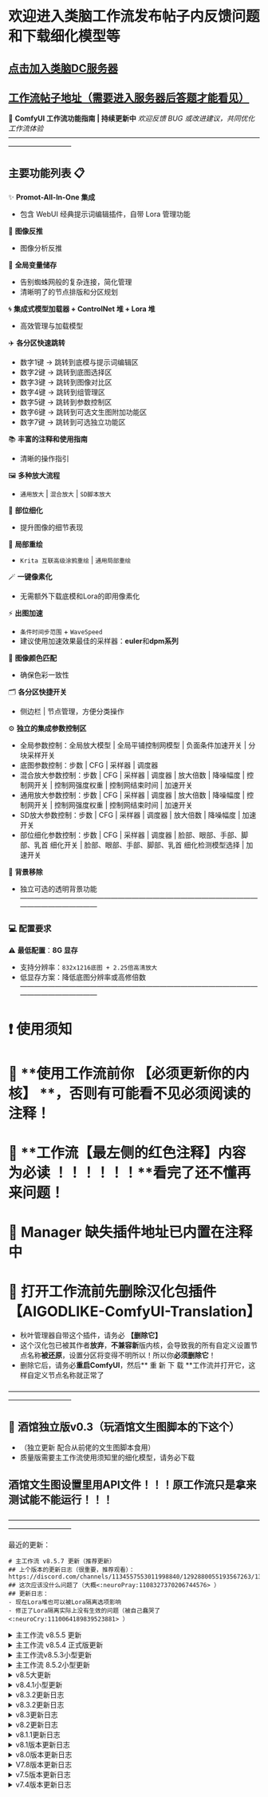 # 欢迎进入类脑工作流发布帖子内反馈问题和下载细化模型等
## [点击加入类脑DC服务器](https://discord.gg/6kdVgVgcRx)
## [工作流帖子地址（需要进入服务器后答题才能看见）](https://discord.com/channels/1134557553011998840/1292880055193567263)

🌟 **ComfyUI 工作流功能指南 | 持续更新中**
*欢迎反馈 BUG 或改进建议，共同优化工作流体验*
—————————————————————————————————————————————
## 主要功能列表 📋
✨ **Promot-All-In-One 集成**
- 包含 WebUI 经典提示词编辑插件，自带 Lora 管理功能

🎨 **图像反推**
- 图像分析反推

🔗 **全局变量储存**
- 告别蜘蛛网般的复杂连接，简化管理
- 清晰明了的节点排版和分区规划

🌀 **集成式模型加载器 + ControlNet 堆 + Lora 堆**
- 高效管理与加载模型

✈️ **各分区快速跳转**
- 数字1键 -> 跳转到底模与提示词编辑区
- 数字2键 -> 跳转到底图选择区
- 数字3键 -> 跳转到图像对比区
- 数字4键 -> 跳转到组管理区
- 数字5键 -> 跳转到参数控制区
- 数字6键 -> 跳转到可选文生图附加功能区
- 数字7键 -> 跳转到可选独立功能区

📚 **丰富的注释和使用指南**
- 清晰的操作指引

🖼️ **多种放大流程**
- `通用放大` | `混合放大` | `SD脚本放大`

👤 **部位细化**
- 提升图像的细节表现

🎨 **局部重绘**
- `Krita 互联高级涂鸦重绘` | `通用局部重绘`

🪄 **一键像素化**
- 无需额外下载底模和Lora的即用像素化

⚡ **出图加速**
- `条件时间步范围` + `WaveSpeed`
- 建议使用加速效果最佳的采样器：**euler**和**dpm系列**

🎨 **图像颜色匹配**
- 确保色彩一致性

🗂️ **各分区快捷开关**
- 侧边栏 | 节点管理，方便分类操作

⚙️ **独立的集成参数控制区**
- 全局参数控制：全局放大模型 | 全局平铺控制网模型 | 负面条件加速开关 | 分块采样开关
- 底图参数控制：步数 | CFG | 采样器 | 调度器
- 混合放大参数控制：步数 | CFG | 采样器 | 调度器 | 放大倍数 | 降噪幅度 | 控制网开关 | 控制网强度权重 | 控制网结束时间 | 加速开关
- 通用放大参数控制：步数 | CFG | 采样器 | 调度器 | 放大倍数 | 降噪幅度 | 控制网开关 | 控制网强度权重 | 控制网结束时间 | 加速开关
- SD放大参数控制：步数 | CFG | 采样器 | 调度器 | 放大倍数 | 降噪幅度 | 加速开关
- 部位细化参数控制：步数 | CFG | 采样器 | 调度器  | 脸部、眼部、手部、脚部、乳首 细化开关 | 脸部、眼部、手部、脚部、乳首 细化检测模型选择 | 加速开关

🌈 **背景移除**
- 独立可选的透明背景功能
—————————————————————————————————————————————
### 💻 **配置要求**
⚠️ **最低配置**：**8G 显存**
- 支持分辨率：`832x1216底图 + 2.25倍高清放大`
- 低显存方案：降低底图分辨率或高修倍数
—————————————————————————————————————————————
# ❗ 使用须知
# 🛑 **使用工作流前你 【必须更新你的内核】 **，否则有可能看不见必须阅读的注释！
# 🛑 **工作流【最左侧的红色注释】内容为必读 ！！！！！！**看完了还不懂再来问题！
# 🛑 **Manager 缺失插件地址已内置在注释中**
# 🛑 打开工作流前先删除汉化包插件【AIGODLIKE-ComfyUI-Translation】
- 秋叶管理器自带这个插件，请务必 **【删除它】**
- 这个汉化包已被其作者**放弃**，**不兼容新**版内核，会导致我的所有自定义设置节点名称**被还原**，设置分区将变得不明所以！所以你**必须删除它**！
- 删除它后，请务必**重启ComfyUI**，然后** 重 新 下 载 **工作流并打开它，这样自定义节点名称就正常了

—————————————————————————————————————————————
##  💬 酒馆独立版v0.3（玩酒馆文生图脚本的下这个）
- （独立更新 配合从前佬的文生图脚本食用）
- 质量版需要主工作流使用须知里的细化模型，请务必下载
## 酒馆文生图设置里用API文件！！！原工作流只是拿来测试能不能运行！！！
—————————————————————————————————————————————

最近的更新：
```
# 主工作流 v8.5.7 更新（推荐更新）
## 上个版本的更新日志（很重要，推荐观看）：
https://discord.com/channels/1134557553011998840/1292880055193567263/1357576441235247134
## 这次应该没什么问题了（大概<:neuroPray:1108327370206744576> ）
## 更新日志：
- 现在Lora堆也可以被Lora隔离选项影响
- 修正了Lora隔离实际上没有生效的问题（被自己蠢哭了<:neuroCry:1110064189839523881> ）
```

<details>
<summary>主工作流 v8.5.5 更新</summary>
# 主工作流 v8.5.5 更新：
## 这个版本理论上稳定性比之前要更强上一点
## ⚠️此次更新后工作流将使用新版的weilin提示词插件，使用Manager搜索缺失插件即可
- 原因：旧版weilin与easyloader疑似有冲突，有时会导致鬼图，具体触发方式不明，但可以确定是这两个的问题
- 我的词库怎么办？看指南（包括词库迁移和新版插件功能标注）

  [**如何使用WeiLin提示词编辑插件-1**](https://discord.com/channels/1134557553011998840/1292880055193567263/1357572468835094601)

  [**如何使用WeiLin提示词编辑插件-2**](https://discord.com/channels/1134557553011998840/1292880055193567263/1357572491526275072)

## 以下是更新日志：
1、提示词编辑插件改为新版weilin，解决偶发的鬼图问题
2、底模加载使用空白的伪正面和伪负面
3、单独设置一个纯净的无Lora管线，实现更彻底的隔离策略
4、混合放大一阶段的Lora隔离现在是可选项了，你可以在参数控制台找到它，相关的说明也一并补充，这里复制一下：
Lora隔离选项会在开启时完全屏蔽Lora对混合放大第一阶段的影响，对稳定高压Lora堆效果显著。
但是，开启后第一阶段的放大效果将完全取决于底模和画师串。
所以如果开启这个开关，你的画风最好和底模能对的上。
优点也是显而易见的，开启后混合放大将更加稳定，不过画面受底模的影响也会更重，所以用一个对的上画风的好底模就更加重要了（广告位招租）。
（比如使用凌乱的复杂画风Lora堆加上画风简洁干净的底模的时候，如果开启这个开关，那么放大后画面就会被底模简化，不过第二阶段无论如何也会被Lora影响，画面效果会被拉回来一点）
</details>


<details>
<summary>主工作流 v8.5.4 正式版更新</summary>
# 主工作流 v8.5.4 正式版更新：
- 此次更新的目的是稳定混合放大在高压Lora环境下的表现
- ⚠️更新后可能需要安装新插件，使用Manager搜索缺失插件即可
- 这个版本的混合放大对Lora堆的权重崩坏也有一定的修正效果
## 以下是更新日志：
1、Skimmed CFG回归
2、混合放大思路变更：
- 第一阶段完全隔绝Lora的影响，并对其应用PAG注意力引导，迭代次数降低为2，最终降噪幅度改为0.2
- 第二阶段走正常管线，被Lora影响，并使用SEG注意力引导
- 第二阶段的调度器改为exponential，降噪幅度降低为0.2
3、其他放大和细化的调度器统一为kl_optimal
4、 放大和细化的步数统一为30
5、补充了部分注释，排版略微变更
</details>

<details>
<summary>主工作流v8.5.3小型更新</summary>
# 主工作流v8.5.3小型更新：
## 主要针对混合放大调整稳定性：
- 第一阶段降噪幅度从0.1过渡到目标值
- 移除噪声注入相关的部分（兼容性不太行，尤其是V预测模型使用噪声注入反而降低质量）
- 混合放大的调度器改为`kl_optimal`
## 注意：
- 如果使用Lora后混合放大不稳定，请自行降低第一阶段和第二阶段的降噪幅度，默认都是0.3，你可以改成0.2甚至0.1，视情况而定
- 如果降低降噪后仍然不稳定，请切换到通用放大或者SD放大，并继续调整对应放大的降噪幅度（混合放大在高压Lora环境下稳定性并不好）
</details>


<details>
<summary>主工作流 8.5.2小型更新</summary>
# 主工作流 8.5.2小型更新：
## 更新日志：
- 细化设置参数区现在可以为每个部位的细化单独设置降噪幅度
- 取消底图的加速（负面加速还是能吃到的），底图步数默认改为28
- 混合放大、通用放大、SD放大、部位细化的默认采样器调度器组合改为euler normal，步数统一为20步
- 混合放大的第一阶段将会采样两次，混合放大的降噪幅度统一为0.25，噪声注入强度改为0.5
- 放大、细化的加速参数调整
- 为局部重绘添加加速
- 部分注释修正
- 默认关闭细化分区
</details>


<details>
<summary>v8.5大更新</summary>
# v8.5大更新
## 重大更改：
- 工作流排版分区全面优化，操作更便捷，功能划分更合理
- 文生图的所有分区现在都可以独立设置`采样器` `调度器` `步数` `CFG`，为细化分区添加细化模型参数，将参数设置分区合并为一个大分区，各个阶段的参数设置一目了然，能控制的参数大幅增加
- WaveSpeed应用思路变更，底图现在会单独使用质量更好的加速参数，放大阶段采用较为激进的加速策略，整体速度相较上个版本大幅度提升
- 添加一个独立的背景移除功能分区
## 其他更改：
- Weilin插件改为旧版，新版BUG太多
- 图像对比优化，未开启的分区不会显示图像
- 为混合放大和加速放大补充Tile预处理器，默认关闭控制网
- 添加Label节点对工作流分区进行备注
- 超绝友好的萌新指引箭头调转90度，并且更换为`优雅`的Label节点
- 工作流默认的采样器和调度器参数变更
- 注释完善
- 快捷键变更
- 底图完成的通知变更
- 组管理部分拆分，现在每个组管理部分都有总开关
</details>

<details>
<summary>v8.4.1小型更新</summary>
## v8.4.1小型更新
- 将底图选择部分独立到提示词分区旁边，便于操作
-  添加一个独立的可以查看所有文生图图像对比的分区
- 为混合放大和通用放大补充参数：控制网结束时间
- 调整混合放大和通用放大的参数：混合放大的控制网强度和权重调整为`0.85`，第二阶段降噪幅度调整为`0.3`，通用放大的控制网参数与混合放大同步
- 补充了缺失的组管理注释
- 部分注释修改
- 书签调整
- 放弃AYS调度器（质量和正常调度器差太多了）、移除水印处理部分（感觉不如...Krita）
- 修复了脸部细化不生效的问题，眼部细化改为默认关闭
</details>

<details>
<summary>v8.3.2更新日志</summary>
## v8.4大更新
- 分块采样与平铺控制网模型调整为全局参数
- 混合放大逻辑重构：
  - 前半段迭代次数设为1，取消AYS调度器，步数增至35，移除降噪约束
  - 后半段新增平铺控制网应用
- 通用放大新增可选控制网应用
- 取消分块放大分区（其所有功能已经可以在新版的通用放大上实现）
- 分块采样改为全局设置开关
- Lora堆默认保持开启状态，取消额外开关需求
- 默认CN模型加载数量调整为1，预处理器更换为AUX AIO
======================================================================
- 控制台分区重构为独立参数组：
  - 全局参数控制
  - 混合放大参数控制（新增控制网参数和放大倍数参数）
  - 通用放大参数控制（新增控制网参数和放大倍数参数）
  - 部位细化参数控制
- 简化 混合/通用放大 可控参数复杂度
======================================================================
- 像素化分区新增图像选择器支持快速重试
- 为所有分区标题添加键盘快捷键提示
- 书签节点位置重新整理，新增0键快速跳转至可选分区
- 可选分区布局重构优化
- Weilin提示词编辑节点改为为新版本
- 局部重绘移除无用节点，取消其AYS调度器
======================================================================
- 全局放大模型恢复为4x Ultrasharp
- 细化检测 新增眼部/脚部/乳首 检测
- 所有细化检测模型更换
- 细化分区取消AYS调度器
- 新增独立提示词分区（可选功能）
======================================================================
- 变量名中文化
- 注释完善
- 可选分区增加快速跳转
</details>
<details>
<summary>v8.3.2更新日志</summary>
## v8.3.2小型更新（可选更新）：
1、添加一键图像像素化节点PixelOE（需要手动克隆插件到本地）
- [Github地址](https://github.com/KohakuBlueleaf/PixelOE)
2、完善必看注释，避免歧义，注释里的模型要求部分增加细化模型和地址
3、添加一个超酷的萌新友好箭头
</details>
<details>
<summary>v8.3更新日志</summary>
## v8.3更新：
**1、控制台组节点拆分为：**
- 控制面板 通用
- 控制面板 混合放大
- 控制面板 其他
**2、控制面板新增参数控制：**
- 混合放大后半段降噪幅度
- 通用放大降噪幅度
**3、混合放大修改：**
- 移除PAG
- 前半段目标降噪幅度降低到`0.1`
- 噪声注入方式改为`CPU`
- 噪声注入目标强度降低到`0.1`
- 后半段降噪幅度降低到`0.2`
- ||修正后半段采样部分参数没有暴露的问题||
**4、细化分区的顺序改回旧版**
**5、细化分区改为默认关闭**
**6、部分注释位置调整、修正部分图片没有读取默认示例的问题**
## Tips：
- 此次旨在提高`控制台区域可操作性`和`混合放大的稳定性`
</details>
<details>
<summary>v8.2更新日志</summary>
## v8.2更新：
- 通用放大部分的放大模型统一
- 通用放大降噪幅度降低为`0.35`，步数增加到`35`
- 混合放大后半的通用放大降噪幅度降低为`0.35`、PAG强度降低到`1`，惩罚力度提升到`0.8`，图像迭代放大改为Latent迭代放大
- 主要设置部分节点整合为一个组节点（CUI这个组节点总算是好用了一会）
- 将混合放大后半段的通用放大也应用PAG的效果
- 全局随机种回归 ||这次没有忘记改回随机||
- 细化分区调整到高清放大之后（速度下降，但是细化效果应比之前好）
- 注释补充和修正
</details>
<details>
<summary>v8.1.1更新日志</summary>
8.1.1更新：
修正底图随机种被固定的问题
</details>
<details>
<summary>v8.1版本更新日志</summary>
v8.1小型更新：
1、修正开启加速导致Lora失效的问题
2、修正质量词错误
</details>
<details>
<summary>v8.0版本更新日志</summary>
## v8.0大更新：
1、工作流设置区域排版全面重构，新增大量变量储存节点，进一步规范工作流排版
2、组管理单独设置为一个分区
3、正面提示词新增一个后缀列表节点
4、主要设置部分新增设置项：
- 噪声注入强度 - 结束
- 迭代放大降噪幅度 - 起始
- 迭代放大降噪幅度 - 结束
5、新增一个显示完整正面提示词的节点
6、Lora堆最终应用位置调整
7、ControlNet堆应用位置调整，修复了之前ControlNet失效的问题，改为独立的可选分区（此分区只影响底图）
8、高清放大分区控制节点属性修改，最大选项只能为1
9、必看注释新增`Impact Subpack`插件需求
10、细化分区顺序调整，改为底图后，高清放大前
11、底图步数降低到`35`，AYS调度器相关采样步数降低到`15`
12、放大模型改为`RealESRGAN_2`（速度更快）
安装方法：`ComfyUI-Manager菜单内选择【Model Manager】,【Type】选择【upscale】，找到这个名称的模型点击安装，安装完毕后刷新即可`
13、注释补充与完善

⚠️ 注意：
- `质量词、采样器、调度器、CFG`需要根据模型要求自行修改，工作流里的默认参数并不适用于所有模型
- 默认的质量词`拼写有误`（少了个m），你可以自己加上或者换成自己常用的质量词
</details>
<details>
<summary>V7.8版本更新日志</summary>
V7.8版本更新：
1、必看注释节点改为适配markdown格式的版本，注释内容整理，优化观看体验，补充缺失插件的原址
2、提示词编辑部分补充一个固定正面提示词前缀列表的节点，你可以在这里填上你的质量词和画师串，这样就不用每次编辑提示词都重写了
3、WaveSpeed参数调整，默认参数改为官方推荐，但修改其max_consecutive _cache_list为1，使其每次使用缓存后都会使用一次原始采样，如此交替进行
4、保存图像节点改为was节点套件中的Image Save，图片将会跟保存日期分成文件夹保存
5、PAG的强度改为2，adaptive_scale改为0.5
6、所有使用AYS调度器的采样器步数略微增加到20
7、细化分区的检测改回yolo，细化采样节点改为easy use系列的细节修复节点
8、通用局部重绘的采样节点改为easy use的内部简易K采样器
9、注释整理与补充 节点和分区排版整理
</details>
<details>
<summary>v7.5版本更新日志</summary>
7.7.5版本更新：
1、PAG生效范围降低到0.3
2、面部手部细化分区更名为面部手部脚部细化，改为使用 segment anything 进行识别（第一次使用会在后台下载2个多G的模型，请务必开启TUN模式）
识别准确率更高，增加脚部的细化（有时候会识别成鞋子）
</details>
<details>
<summary>v7.4版本更新日志</summary>
7.7.4版本更新：
1、默认底图分辨率缩小，改回 832 x 1216 以适配更多模型
2、底图步数增加
3、wavespeed的加速生效区间改为0.35 ~ 1
4、负面条件生效范围改为0 ~ 0.7
5、迭代放大的PAG强度降低到3，生效区间增加到0.5，初始重绘幅度降低到0.3（希望可以缓解部分模型比目鱼的情况）
6、略微增大tile放大的重绘幅度
7、略微增大手部细化的重绘幅度
8、部分节点和分区排版整理，注释补充和修改
</details>

